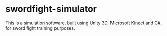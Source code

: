# swordfight-simulator
This is a simulation software, built using Unity 3D, Microsoft Kinect and C#, for sword fight training purposes.
